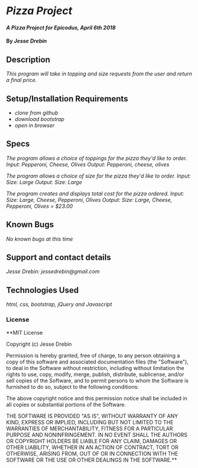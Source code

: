 # _Pizza Project_

#### _A Pizza Project for Epicodus, April 6th 2018_

#### By _**Jesse Drebin**_

## Description

_This program will take in topping and size requests from the user and return a final price._

## Setup/Installation Requirements

* _clone from github_
* _download bootstrap_
* _open in browser_

## Specs

_The program allows a choice of toppings for the pizza they'd like to order._
_Input:_ _Pepperoni, Cheese, Olives_
_Output:_ _Pepperoni, cheese, olives_

_The program allows a choice of size for the pizza they'd like to order._
_Input:_ _Size: Large_
_Output:_ _Size: Large_

_The program creates and displays total cost for the pizza ordered._
_Input:_ _Size: Large, Cheese, Pepperoni, Olives_
_Output:_ _Size: Large, Cheese, Pepperoni, Olives = $23.00_

## Known Bugs

_No known bugs at this time_

## Support and contact details

_Jesse Drebin: jessedrebin@gmail.com_

## Technologies Used

_html, css, bootstrap, jQuery and Javascript_

### License

**MIT License

Copyright (c) Jesse Drebin

Permission is hereby granted, free of charge, to any person obtaining a copy of this software and associated documentation files (the "Software"), to deal in the Software without restriction, including without limitation the rights to use, copy, modify, merge, publish, distribute, sublicense, and/or sell copies of the Software, and to permit persons to whom the Software is furnished to do so, subject to the following conditions:

The above copyright notice and this permission notice shall be included in all copies or substantial portions of the Software.

THE SOFTWARE IS PROVIDED "AS IS", WITHOUT WARRANTY OF ANY KIND, EXPRESS OR IMPLIED, INCLUDING BUT NOT LIMITED TO THE WARRANTIES OF MERCHANTABILITY, FITNESS FOR A PARTICULAR PURPOSE AND NONINFRINGEMENT. IN NO EVENT SHALL THE AUTHORS OR COPYRIGHT HOLDERS BE LIABLE FOR ANY CLAIM, DAMAGES OR OTHER LIABILITY, WHETHER IN AN ACTION OF CONTRACT, TORT OR OTHERWISE, ARISING FROM, OUT OF OR IN CONNECTION WITH THE SOFTWARE OR THE USE OR OTHER DEALINGS IN THE SOFTWARE.**

